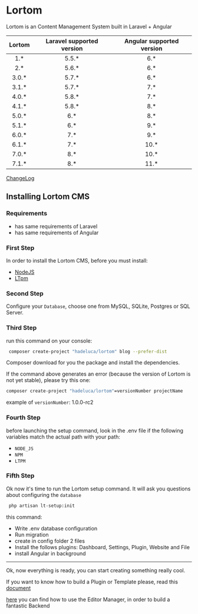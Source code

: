 # Lortom

Lortom is an Content Management System built in Laravel + Angular

| Lortom  | Laravel supported version | Angular supported version |
| :-----: | :------------------------:| :------------------------:|
|  1.*    |          5.5.*            |          6.*              |
|  2.*    |          5.6.*            |          6.*              |
|  3.0.*  |          5.7.*            |          6.*              |
|  3.1.*  |          5.7.*            |          7.*              |
|  4.0.*  |          5.8.*            |          7.*              |
|  4.1.*  |          5.8.*            |          8.*              |
|  5.0.*  |          6.*              |          8.*              |
|  5.1.*  |          6.*              |          9.*              |
|  6.0.*  |          7.*              |          9.*              |
|  6.1.*  |          7.*              |         10.*              |
|  7.0.*  |          8.*              |         10.*              |
|  7.1.*  |          8.*              |         11.*              |

[ChangeLog](CHANGELOG.md)

## Installing Lortom CMS

### Requirements

- has same requirements of Laravel
- has same requirements of Angular

### First Step

In order to install the Lortom CMS, before you must install:

- [NodeJS](https://nodejs.org/it/)
- [LTpm](https://github.com/Hertox82/lt-pm)

### Second Step

Configure your `Database`, choose one from MySQL, SQLite, Postgres or SQL Server.

### Third Step

run this command on your console:

```bash
 composer create-project "hadeluca/lortom" blog --prefer-dist
```

Composer download for you the package and install the dependencies.

If the command above generates an error (because the version of Lortom is not yet stable), please try this one:

```bash
composer create-project "hadeluca/lortom"=versionNumber projectName
```

example of `versionNumber`: 1.0.0-rc2

### Fourth Step

before launching the setup command, look in the .env file if the following variables match the actual path with your path:

- `NODE_JS`
- `NPM`
- `LTPM`

### Fifth Step

Ok now it's time to run the Lortom setup command. It will ask you questions about configuring the `database`

```bash
 php artisan lt-setup:init
```

this command:

- Write .env database configuration
- Run migration
- create in config folder 2 files
- Install the follows plugins: Dashboard, Settings, Plugin, Website and File
- install Angular in background

---

Ok, now everything is ready, you can start creating something really cool.

If you want to know how to build a Plugin or Template please, read this [document](DEVELOPMENT.md)

[here](EDITOR.md) you can find how to use the Editor Manager, in order to build a fantastic Backend
